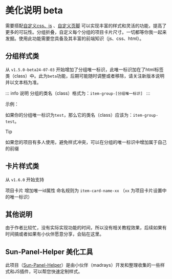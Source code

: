 # 美化说明 beta

需要搭配[自定义css、js](./custom_js_css.md) 、[自定义页脚](../usage/custom_footer.md) 可以实现丰富的样式和灵活的功能，提高了更多的可玩性。分组折叠，自定义每个分组的项目卡片尺寸。一切都等你我一起来发掘。使用此功能需要您具备及其丰富的前端知识（js、css、html）。

## 分组样式类

从 `v1.5.0-beta24-07-03` 开始增加了分组唯一标识，此唯一标识加在了html标签类（class）中。此为`beta`功能，后期可能随时调整或者移除，请关注新版本说明并以文本档为准。

::: info 说明
分组的类名（class）格式为：`item-group-[分组唯一标识] `
:::

示例：

如果你的分组唯一标识为`test`，那么它的类名（class）应该为：`item-group-test`。


> [!TIP]
> 如果您的项目有多人使用，避免样式冲突，可以在分组的唯一标识中增加属于自己的前缀

## 卡片样式类
从 `v1.6.0` 开始支持

项目卡片 增加唯一id属性 命名规则为 `item-card-name-xx` （`xx` 为项目卡片设置中的唯一标识）

## 其他说明
由于作者比较忙，没有实际实现功能的时间，所以没有相关教程效果，后续如果有时间搞或者如果有小伙伴愿意分享，会贴在这里。

## Sun-Panel-Helper 美化工具

此项目（[Sun-Panel-Helper](https://github.com/madrays/sun-panel-helper)）是由小伙伴（madrays）开发和整理收集的一些样式和JS插件，可以帮您快速定制样式。